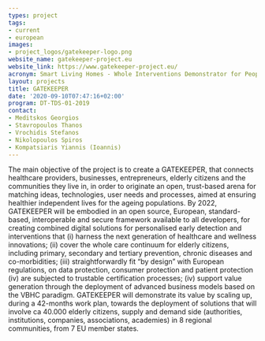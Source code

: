 ```yaml
---
types: project
tags:
- current
- european
images:
- project_logos/gatekeeper-logo.png
website_name: gatekeeper-project.eu
website_link: https://www.gatekeeper-project.eu/
acronym: Smart Living Homes - Whole Interventions Demonstrator for People at Health and Social Risks
layout: projects
title: GATEKEEPER
date: '2020-09-10T07:47:16+02:00'
program: DT-TDS-01-2019
contact: 
- Meditskos Georgios
- Stavropoulos Thanos
- Vrochidis Stefanos
- Nikolopoulos Spiros
- Kompatsiaris Yiannis (Ioannis)
---
```

<p>
The main objective of the project is to create a GATEKEEPER, that connects healthcare providers, businesses, entrepreneurs, elderly citizens and the communities they live in, in order to originate an open, trust-based arena for matching ideas, technologies, user needs and processes, aimed at ensuring healthier independent lives for the ageing populations. By 2022, GATEKEEPER will be embodied in an open source, European, standard-based, interoperable and secure framework available to all developers, for creating combined digital solutions for personalised early detection and interventions that (i) harness the next generation of healthcare and wellness innovations; (ii) cover the whole care continuum for elderly citizens, including primary, secondary and tertiary prevention, chronic diseases and co-morbidities; (iii) straightforwardly fit “by design” with European regulations, on data protection, consumer protection and patient protection (iv) are subjected to trustable certification processes; (iv) support value generation through the deployment of advanced business models based on the VBHC paradigm. GATEKEEPER will demonstrate its value by scaling up, during a 42-months work plan, towards the deployment of solutions that will involve ca 40.000 elderly citizens, supply and demand side (authorities, institutions, companies, associations, academies) in 8 regional communities, from 7 EU member states.
</p>
